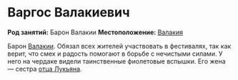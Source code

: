 # Варгос Валакиевич

**Род занятий:** Барон Валакии
**Местоположение:** [Валакия](../../locations/vallaki.md)

Барон [Валакии](../../locations/vallaki.md). Обязал всех жителей участвовать в фестивалях, так как верит, что смех и радость помогают в борьбе с нечистыми силами. У него на чердаке видели таинственные фиолетовые вспышки. Его жена — сестра [отца Лукьяна](father-lucian.md).
